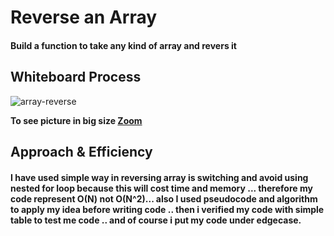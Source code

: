 # Reverse an Array

#### Build a function to take any kind of array and revers it


## Whiteboard Process

![array-reverse](images/codechalange1.jpg)


**To see picture in big size  [Zoom](https://miro.com/app/board/o9J_lA5v1eA=/)**


## Approach & Efficiency

#### I have used simple way in reversing array is switching and avoid using nested for loop because this will cost time and memory ... therefore my code represent  O(N) not O(N^2)... also I used pseudocode and algorithm to apply my idea before writing code .. then i verified my code with simple table to test me code .. and of course i put my code under edgecase.